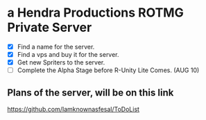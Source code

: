 # a Hendra Productions ROTMG Private Server

- [X] Find a name for the server.
- [X] Find a vps and buy it for the server.
- [X] Get new Spriters to the server.
- [ ] Complete the Alpha Stage before R-Unity Lite Comes. (AUG 10)

## Plans of the server, will be on this link

https://github.com/Iamknownasfesal/ToDoList

##
